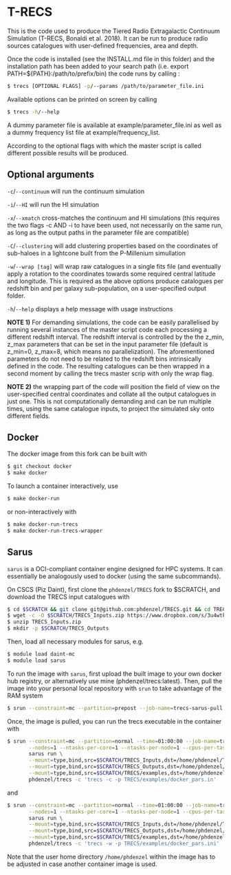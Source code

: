 # T-RECS

This is the code used to produce the Tiered Radio Extragalactic Continuum Simulation
(T-RECS, Bonaldi et al. 2018). 
It can be run to produce radio sources catalogues with user-defined frequencies, area and depth. 

Once the code is installed (see the INSTALL.md file in this folder) and the installation
path has been added to your search path (i.e. export PATH=${PATH}:/path/to/prefix/bin)
the code runs by calling :

```bash
$ trecs [OPTIONAL FLAGS] -p/--params /path/to/parameter_file.ini
```

Available options can be printed on screen by calling

```bash
$ trecs -h/--help
```

A dummy parameter file is available at example/parameter_file.ini as well as a dummy
frequency list file at example/frequency_list.

According to the optional flags with which the master script is called different possible
results will be produced.

## Optional arguments

`-c`/`--continuum`	will run the continuum simulation

`-i`/`--HI`        	will run the HI simulation

`-x`/`--xmatch`    	cross-matches the continuum and HI simulations
	     		(this requires the two flags -c AND -i to have been used,
	       	 	not necessarily on the same run, as long as the output
		 	paths in the parameter file are compatible)

`-C`/`--clustering`	will add clustering properties based on the coordinates of
			sub-haloes in a lightcone built from the P-Millenium simullation

`-w`/`--wrap [tag]` 	will wrap raw catalogues in a single fits file (and eventually
	     		apply a rotation to the coordinates towards some required
			central latitude and longitude. This is required as the above
			options produce catalogues per redshift bin and per galaxy sub-population,
			on a user-specified output folder.

`-h`/`--help`		displays a help message with usage instructions

**NOTE 1)** For demanding simulations, the code can be easily parallelised by running
several instances of the master script code each processing a different redshift interval.
The redshift interval is controlled by the the z_min, z_max parameters that can be set in the
input parameter file (default is z_min=0, z_max=8, which means no parallelization).
The aforementioned parameters do not need to be related to the redshift bins intrinsically
defined in the code.
The resulting catalogues can be then wrapped in a second moment by calling the trecs master scrip
with only the wrap flag.

**NOTE 2)** the wrapping part of the code will position the field of view on the user-specified
central coordinates and collate all the output catalogues in just one. 
This is not computationally demanding and can be run multiple times, using the same catalogue inputs,
to project the simulated sky onto different fields. 


## Docker

The docker image from this fork can be built with
```bash
$ git checkout docker
$ make docker
```

To launch a container interactively, use
```bash
$ make docker-run
```

or non-interactively with
```bash
$ make docker-run-trecs
$ make docker-run-trecs-wrapper
```


## Sarus

`sarus` is a OCI-compliant container engine designed for HPC
systems. It can essentially be analogously used to docker (using the
same subcommands).

On CSCS (Piz Daint), first clone the `phdenzel/TRECS` fork to
$SCRATCH, and download the TRECS input catalogues with

```bash
$ cd $SCRATCH && git clone git@github.com:phdenzel/TRECS.git && cd TRECS && git checkout docker
$ wget -c -O $SCRATCH/TRECS_Inputs.zip https://www.dropbox.com/s/3u4wtk1fxps6fwg/TRECS_Inputs.zip?dl=1
$ unzip TRECS_Inputs.zip
$ mkdir -p $SCRATCH/TRECS_Outputs
```

Then, load all necessary modules for sarus, e.g.
```bash
$ module load daint-mc
$ module load sarus
```

To run the image with `sarus`, first upload the built image to your
own docker hub registry, or alternatively use mine
(phdenzel/trecs:latest). Then, pull the image into your personal local
repository with `srun` to take advantage of the RAM system
```bash
$ srun --constraint=mc --partition=prepost --job-name=trecs-sarus-pull --time=00:15:00 --hint=nomultithread sarus pull phdenzel/trecs:latest
```

Once, the image is pulled, you can run the trecs executable in the container with
```bash
$ srun --constraint=mc --partition=normal --time=01:00:00 --job-name=trecs-sarus \
       --nodes=1 --ntasks-per-core=1 --ntasks-per-node=1 --cpus-per-task=1 \
       sarus run \
       --mount=type,bind,src=$SCRATCH/TRECS_Inputs,dst=/home/phdenzel/TRECS/TRECS_Inputs \
       --mount=type,bind,src=$SCRATCH/TRECS_Outputs,dst=/home/phdenzel/TRECS/TRECS_Outputs \
       --mount=type,bind,src=$SCRATCH/TRECS/examples,dst=/home/phdenzel/TRECS/examples \
       phdenzel/trecs -c 'trecs -c -p TRECS/examples/docker_pars.in'
```

and

```bash
$ srun --constraint=mc --partition=normal --time=01:00:00 --job-name=trecs-sarus \
       --nodes=1 --ntasks-per-core=1 --ntasks-per-node=1 --cpus-per-task=1 \
       sarus run \
       --mount=type,bind,src=$SCRATCH/TRECS_Inputs,dst=/home/phdenzel/TRECS/TRECS_Inputs \
       --mount=type,bind,src=$SCRATCH/TRECS_Outputs,dst=/home/phdenzel/TRECS/TRECS_Outputs \
       --mount=type,bind,src=$SCRATCH/TRECS/examples,dst=/home/phdenzel/TRECS/examples \
       phdenzel/trecs -c 'trecs -w -p TRECS/examples/docker_pars.ini'
```

Note that the user home directory `/home/phdenzel` within the image
has to be adjusted in case another container image is used.

